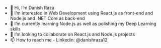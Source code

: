 - 👋 Hi, I’m Danish Raza
- 👀 I’m interested in Web Development using React.js as front-end and Node.js and .NET Core as back-end
- 🌱 I’m currently learning Node.js as well as polishing my Deep Learning skills
- 💞️ I’m looking to collaborate on React.js and Node.js projects
- 📫 How to reach me - Linkedin: @danishraza12
